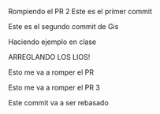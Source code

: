 

Rompiendo el PR 2
Este es el primer commit

Este es el segundo commit de Gis


Haciendo ejemplo en clase


ARREGLANDO LOS LIOS!

Esto me va a romper el PR

Esto me va a romper el PR 3








Este commit va a ser rebasado
